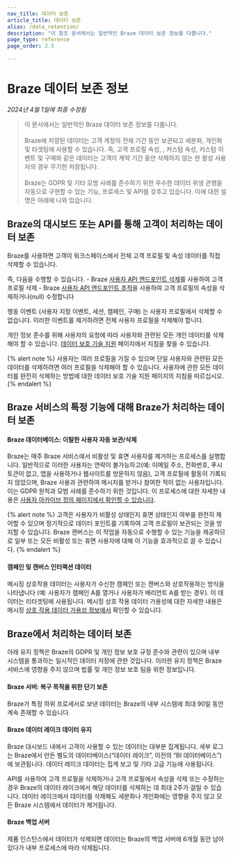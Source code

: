 ```yaml
---
nav_title: 데이터 보존
article_title: 데이터 보존
alias: /data_retention/
description: "이 참조 문서에서는 일반적인 Braze 데이터 보존 정보를 다룹니다."
page_type: reference
page_order: 2.5

---
```


<!--
Warning! Don't make any changes to this document without approval from the legal department.
-->

# Braze 데이터 보존 정보

*2024년 4월 1일에 최종 수정됨*

> 이 문서에서는 일반적인 Braze 데이터 보존 정보를 다룹니다.<br><br>Braze에 저장된 데이터는 고객 계정의 전체 기간 동안 보관되고 세분화, 개인화 및 타겟팅에 사용할 수 있습니다. 즉, 고객 프로필 속성, , 커스텀 속성, 커스텀 이벤트 및 구매와 같은 데이터는 고객이 계약 기간 동안 삭제하지 않는 한 활성 사용자의 경우 무기한 저장됩니다.<br><br>Braze는 GDPR 및 기타 모범 사례를 준수하기 위한 우수한 데이터 위생 관행을 자동으로 구현할 수 있는 기능, 프로세스 및 API를 갖추고 있습니다. 이에 대한 설명은 아래에 나와 있습니다.

## Braze의 대시보드 또는 API를 통해 고객이 처리하는 데이터 보존

Braze를 사용하면 고객이 워크스페이스에서 전체 고객 프로필 및 속성 데이터를 직접 삭제할 수 있습니다.

즉, 다음을 수행할 수 있습니다.
\- Braze [사용자 API 엔드포인트 삭제]({{site.baseurl}}/api/endpoints/user_data/post_user_delete/)를 사용하여 고객 프로필 삭제
\- Braze [사용자 API 엔드포인트 추적]({{site.baseurl}}/api/endpoints/user_data/post_user_track/)을 사용하여 고객 프로필의 속성을 삭제하거나(null) 수정합니다

행동 이벤트 (사용자 지정 이벤트, 세션, 캠페인, 구매) 는 사용자 프로필에서 삭제할 수 없습니다. 이러한 이벤트를 제거하려면 전체 사용자 프로필을 삭제해야 합니다.

개인 정보 준수를 위해 사용자의 요청에 따라 사용자와 관련된 모든 개인 데이터를 삭제해야 할 수 있습니다. [데이터 보호 기술 지원]({{site.baseurl}}/help/dp-technical-assistance/#the-right-to-erasure) 페이지에서 지침을 찾을 수 있습니다.

{% alert note %}
사용자는 여러 프로필을 가질 수 있으며 단일 사용자와 관련된 모든 데이터를 삭제하려면 여러 프로필을 삭제해야 할 수 있습니다. 사용자에 관한 모든 데이터를 완전히 삭제하는 방법에 대한 데이터 보호 기술 지원 페이지의 지침을 따르십시오.
{% endalert %}

## Braze 서비스의 특정 기능에 대해 Braze가 처리하는 데이터 보존

#### Braze 데이터베이스: 이탈한 사용자 자동 보관/삭제

Braze는 매주 Braze 서비스에서 비활성 및 휴면 사용자를 제거하는 프로세스를 실행합니다. 일반적으로 이러한 사용자는 연락이 불가능하고(예: 이메일 주소, 전화번호, 푸시 토큰이 없고, 앱을 사용하거나 웹사이트를 방문하지 않음), 고객 프로필에 활동이 기록되지 않았으며, Braze 사용과 관련하여 메시지를 받거나 참여한 적이 없는 사용자입니다. 이는 GDPR 원칙과 모범 사례를 준수하기 위한 것입니다. 이 프로세스에 대한 자세한 내용은 [사용자 아카이브 정의 페이지에서 확인할 수 있습니다]({{site.baseurl}}/user_guide/data_and_analytics/user_data_collection/user_archival/).

{% alert note %}
고객은 사용자가 비활성 상태인지 휴면 상태인지 여부를 완전히 제어할 수 있으며 정기적으로 데이터 포인트를 기록하여 고객 프로필이 보관되는 것을 방지할 수 있습니다. Braze 캔버스는 이 작업을 자동으로 수행할 수 있는 기능을 제공하므로 일부 또는 모든 비활성 또는 휴면 사용자에 대해 이 기능을 효과적으로 끌 수 있습니다.
{% endalert %}

#### 캠페인 및 캔버스 인터랙션 데이터 

메시징 상호작용 데이터는 사용자가 수신한 캠페인 또는 캔버스와 상호작용하는 방식을 나타냅니다 (예: 사용자가 캠페인 A를 열거나 사용자가 배리언트 A를 받는 경우). 이 데이터는 리타겟팅에 사용됩니다. 메시징 상호 작용 데이터 가용성에 대한 자세한 내용은 메시징 [상호 작용 데이터 가용성 정보에서]({{site.baseurl}}/messaging_interaction_data/) 확인할 수 있습니다.

## Braze에서 처리하는 데이터 보존

아래 유지 정책은 Braze의 GDPR 및 개인 정보 보호 규정 준수와 관련이 있으며 내부 시스템을 통과하는 일시적인 데이터 저장에 관한 것입니다. 이러한 유지 정책은 Braze 서비스에 영향을 주지 않으며 법률 및 개인 정보 보호 팀을 위한 정보입니다.

#### Braze 서버: 복구 목적을 위한 단기 보존

Braze가 특정 하위 프로세서로 보낸 데이터는 Braze의 내부 시스템에 최대 90일 동안 계속 존재할 수 있습니다.

#### Braze 데이터 레이크 데이터 유지

Braze 대시보드 내에서 고객이 사용할 수 있는 데이터는 대부분 집계됩니다. 세부 로그는 Braze에서 만든 별도의 데이터베이스(“데이터 레이크”, 이전의 “BI 데이터베이스”) 에 보관됩니다. 데이터 레이크 데이터는 집계 보고 및 기타 고급 기능에 사용됩니다.

API를 사용하여 고객 프로필을 삭제하거나 고객 프로필에서 속성을 삭제 또는 수정하는 경우 Braze의 데이터 레이크에서 해당 데이터를 삭제하는 데 최대 2주가 걸릴 수 있습니다. 데이터 레이크에서 데이터를 삭제해도 세분화나 개인화에는 영향을 주지 않고 모든 Braze 시스템에서 데이터가 제거됩니다.

#### Braze 백업 서버

제품 인스턴스에서 데이터가 삭제되면 데이터는 Braze의 백업 서버에 6개월 동안 남아 있다가 내부 프로세스에 따라 삭제됩니다.
